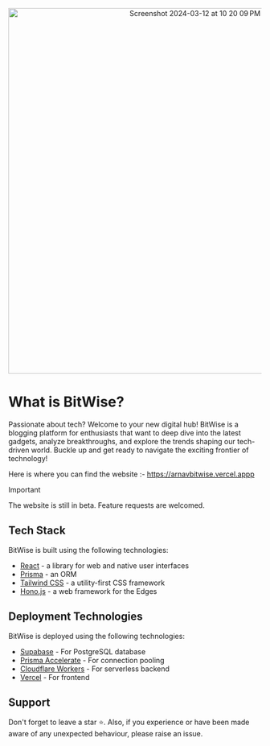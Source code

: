 <p align="center">
<img width="727" alt="Screenshot 2024-03-12 at 10 20 09 PM" src="https://github.com/arnavvsinghal/medium/assets/94188860/6f0c27e3-0969-40ce-a820-135726550017">
</p>

# What is BitWise?

Passionate about tech? Welcome to your new digital hub! 
BitWise is a blogging platform for enthusiasts that want to deep dive into the latest gadgets, analyze breakthroughs, and explore the trends shaping our tech-driven world. 
Buckle up and get ready to navigate the exciting frontier of technology!

Here is where you can find the website :- https://arnavbitwise.vercel.appp

> [!IMPORTANT]  
> The website is still in beta. Feature requests are welcomed.

## Tech Stack

BitWise is built using the following technologies:

- [React](https://react.dev/) - a library for web and native user interfaces
- [Prisma](https://www.prisma.io/) - an ORM
- [Tailwind CSS](https://tailwindcss.com/) - a utility-first CSS framework
- [Hono.js](https://hono.dev/) - a web framework for the Edges

## Deployment Technologies

BitWise is deployed using the following technologies:

- [Supabase](https://supabase.com/) - For PostgreSQL database
- [Prisma Accelerate](https://www.prisma.io/data-platform/accelerate) - For connection pooling
- [Cloudflare Workers](https://www.cloudflare.com/) - For serverless backend
- [Vercel](https://vercel.com/) - For frontend 

## Support

Don't forget to leave a star ⭐️.
Also, if you experience or have been made aware of any unexpected behaviour, please raise an issue.